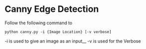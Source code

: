 # Canny Edge Detection

Follow the following command to 
```
python canny.py -i {Image Location} [-v verbose]
```
-i is used to give an image as an input__
-v is used for the Verbose



